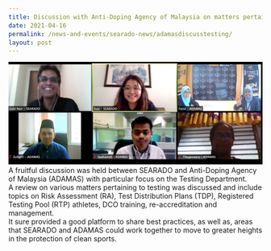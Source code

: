 ```yaml
---
title: Discussion with Anti-Doping Agency of Malaysia on matters pertaining to Testing
date: 2021-04-16
permalink: /news-and-events/searado-news/adamasdiscusstesting/
layout: post
---
```


![Alt text for image on Isomer site](/images/SEARADO_ADAMAS%20meeting%2016%20apr%202021.jpg)
A fruitful discussion was held between SEARADO and Anti-Doping Agency of Malaysia (ADAMAS) with particular focus on the Testing Department. <br>A review on various matters pertaining to testing was discussed and include topics on Risk Assessment (RA), Test Distribution Plans (TDP), Registered Testing Pool (RTP) athletes, DCO training, re-accreditation and management. <br>It sure provided a good platform to share best practices, as well as, areas that SEARADO and ADAMAS could work together to move to greater heights in the protection of clean sports.